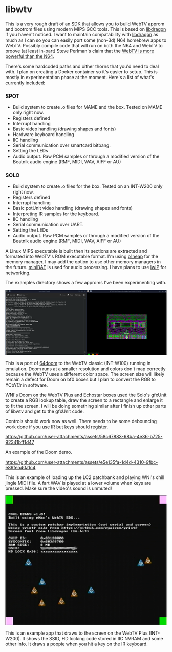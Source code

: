 # libwtv

This is a very rough draft of an SDK that allows you to build WebTV approm and bootrom files using modern MIPS GCC tools. This is based on [libdragon](https://github.com/DragonMinded/libdragon) if you haven't noticed. I want to maintain compatability with [libdragon](https://github.com/DragonMinded/libdragon) as much as I can so you can easily port some (non-3d) N64 homebrew apps to WebTV. Possibly compile code that will run on both the N64 and WebTV to proove (at least in-part) Steve Perlman's claim that the [WebTV is more powerful than the N64](https://youtu.be/snHsbYfcWD4?t=788).

There's some hardcoded paths and oither thorns that you'd need to deal with. I plan on creating a Docker container so it's easier to setup. This is mostly in experimentation phase at the moment. Here's a list of what's currently included:

### SPOT

- Build system to create .o files for MAME and the box. Tested on MAME only right now.
- Registers defined
- Interrupt handling
- Basic video handling (drawing shapes and fonts)
- Hardware keyboard handling
- IIC handling
- Serial communication over smartcard bitbang.
- Setting the LEDs
- Audio output. Raw PCM samples or through a modified version of the Beatnik audio engine (RMF, MIDI, WAV, AIFF or AU)

### SOLO

- Build system to create .o files for the box. Tested on an INT-W200 only right now.
- Registers defined
- Interrupt handling
- Basic potUnit video handling  (drawing shapes and fonts)
- Interpreting IR samples for the keyboard.
- IIC handling
- Serial communication over UART.
- Setting the LEDs
- Audio output. Raw PCM samples or through a modified version of the Beatnik audio engine (RMF, MIDI, WAV, AIFF or AU)

A Linux MIPS executable is built then its sections are extracted and formated into WebTV's ROM executable format. I'm using [o1heap](https://github.com/pavel-kirienko/o1heap) for the memory manager. I may add the option to use other memory managers in the future. [miniBAE](https://github.com/heyigor/miniBAE) is used for audio processing. I have plans to use [lwIP](https://www.nongnu.org/lwip/2_1_x/index.html) for networking.

The examples directory shows a few approms I've been experimenting with.

![Doom running on MAME](example1.png)

This is a port of [64doom](https://github.com/jnmartin84/64doom) to the WebTV classic (INT-W100) running in emulation. Doom runs at a smaller resolution and colors don't map correctly because the WebTV uses a different color space. The screen size will likely remain a defect for Doom on bf0 boxes but I plan to convert the RGB to YCbYCr in software.

WNI's Doom on the WebTV Plus and Echostar boxes used the Solo's gfxUnit to create a RGB lookup table, draw the screen to a rectangle and enlarge it to fit the screen. I will be doing something similar after I finish up other parts of libwtv and get to the gfxUnit code.

Controls should work now as well. There needs to be some debouncing work done if you use IR but keys should register.

https://github.com/user-attachments/assets/58c67883-68ba-4e36-b725-92341bff1d47

An example of the Doom demo.

https://github.com/user-attachments/assets/e5e135fa-1d4d-4310-9fbc-e89fea40a1c4

This is an example of loading up the LC2 patchbank and playing WNI's chill jingle MIDI file. A fart WAV is played at a lower volume when keys are pressed. Make sure the video's sound is unmuted!

![Example approm on the WebTV Plus](example2.png)

This is an example app that draws to the screen on the WebTV Plus (INT-W200). It shows the SSID, HD locking code stored in IIC NVRAM and some other info. It draws a poopie when you hit a key on the IR keyboard.
